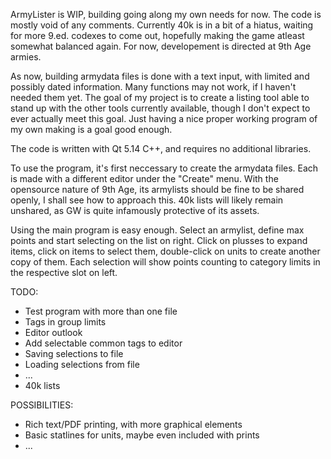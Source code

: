 ArmyLister is WIP, building going along my own needs for now. The code is mostly void of any comments. Currently 40k is in a bit of a hiatus, waiting for more 9.ed. codexes to come out, hopefully making the game atleast somewhat balanced again. For now, developement is directed at 9th Age armies.

As now, building armydata files is done with a text input, with limited and possibly dated information.
Many functions may not work, if I haven't needed them yet.
The goal of my project is to create a listing tool able to stand up with the other tools currently available, though I don't expect to ever actually meet this goal. Just having a nice proper working program of my own making is a goal good enough.

The code is written with Qt 5.14 C++, and requires no additional libraries.

To use the program, it's first neccessary to create the armydata files. Each is made with a different editor under the "Create" menu. With the opensource nature of 9th Age, its armylists should be fine to be shared openly, I shall see how to approach this. 40k lists will likely remain unshared, as GW is quite infamously protective of its assets. 

Using the main program is easy enough. Select an armylist, define max points and start selecting on the list on right. Click on plusses to expand items, click on items to select them, double-click on units to create another copy of them. Each selection will show points counting to category limits in the respective slot on left.


TODO:
- Test program with more than one file
- Tags in group limits
- Editor outlook
- Add selectable common tags to editor
- Saving selections to file
- Loading selections from file
- ...
- 40k lists

POSSIBILITIES:
- Rich text/PDF printing, with more graphical elements
- Basic statlines for units, maybe even included with prints
- ...
